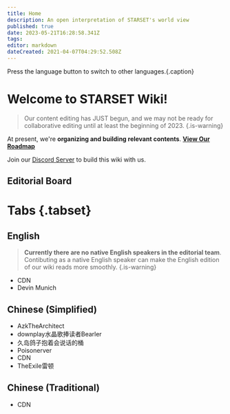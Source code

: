 ```yaml
---
title: Home
description: An open interpretation of STARSET's world view
published: true
date: 2023-05-21T16:28:58.341Z
tags: 
editor: markdown
dateCreated: 2021-04-07T04:29:52.508Z
---
```


Press the language button <kbd><i class="mdi mdi-earth"></i></kbd> to switch to other languages.{.caption}

# Welcome to STARSET Wiki!

> Our content editing has JUST begun, and we may not be ready for collaborative editing until at least the beginning of 2023.
{.is-warning}


At present, we're **organizing and building relevant contents**. **[View Our Roadmap](/en/roadmap)**

Join our [Discord Server](https://discord.gg/zhEqePWneb) to build this wiki with us.

## Editorial Board

# Tabs {.tabset}

## English
> **Currently there are no native English speakers in the editorial team**. Contibuting as a native English speaker can make the English edition of our wiki reads more smoothly.
{.is-warning}

- CDN
- Devin Munich

## Chinese (Simplified)
- AzkTheArchitect
- downplay水晶歌捧读者Bearler
- 久岛鸽子抱着会说话的桶
- Poisonerver
- CDN
- TheExile雷顿

## Chinese (Traditional)
- CDN
